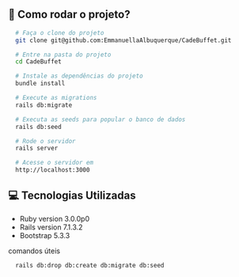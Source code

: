 ## :rocket: Como rodar o projeto?

```sh
  # Faça o clone do projeto
  git clone git@github.com:EmmanuellaAlbuquerque/CadeBuffet.git

  # Entre na pasta do projeto
  cd CadeBuffet

  # Instale as dependências do projeto
  bundle install

  # Execute as migrations
  rails db:migrate

  # Executa as seeds para popular o banco de dados
  rails db:seed

  # Rode o servidor
  rails server

  # Acesse o servidor em
  http://localhost:3000
```

## :computer: Tecnologias Utilizadas

* Ruby version 3.0.0p0
* Rails version 7.1.3.2 
* Bootstrap 5.3.3

comandos úteis
```sh
  rails db:drop db:create db:migrate db:seed
```
